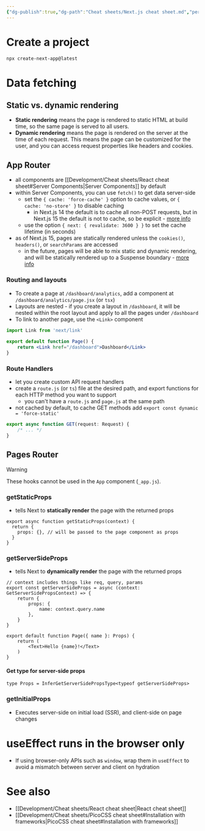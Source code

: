 ```yaml
---
{"dg-publish":true,"dg-path":"Cheat sheets/Next.js cheat sheet.md","permalink":"/cheat-sheets/next-js-cheat-sheet/","tags":["language/react"]}
---
```



# Create a project

```bash
npx create-next-app@latest
```

# Data fetching

## Static vs. dynamic rendering

- **Static rendering** means the page is rendered to static HTML at build time, so the same page is served to all users.
- **Dynamic rendering** means the page is rendered on the server at the time of each request. This means the page can be customized for the user, and you can access request properties like headers and cookies.

## App Router

- all components are [[Development/Cheat sheets/React cheat sheet#Server Components\|Server Components]] by default
- within Server Components, you can use `fetch()` to get data server-side
    - set the `{ cache: 'force-cache' }` option to cache values, or `{ cache: 'no-store' }` to disable caching
        - in Next.js 14 the default is to cache all non-POST requests, but in Next.js 15 the default is not to cache, so be explicit - [more info](https://x.com/leeerob/status/1803824227704877236)
    - use the option `{ next: { revalidate: 3600 } }` to set the cache lifetime (in seconds)
- as of Next.js 15, pages are statically rendered unless the `cookies()`, `headers()`, or `searchParams` are accessed
    - in the future, pages will be able to mix static and dynamic rendering, and will be statically rendered up to a Suspense boundary - [more info](https://x.com/leeerob/status/1803904284213293327)

### Routing and layouts

- To create a page at `/dashboard/analytics`, add a component at `/dashboard/analytics/page.jsx` (or `tsx`)
- Layouts are nested - if you create a layout in `/dashboard`, it will be nested within the root layout and apply to all the pages under `/dashboard`
- To link to another page, use the `<Link>` component

```jsx
import Link from 'next/link'
 
export default function Page() {
    return <Link href="/dashboard">Dashboard</Link>
}
```

### Route Handlers

- let you create custom API request handlers
- create a `route.js` (or `ts`) file at the desired path, and export functions for each HTTP method you want to support
    - you can't have a `route.js` and `page.js` at the same path
- not cached by default, to cache GET methods add `export const dynamic = 'force-static'`

```ts
export async function GET(request: Request) {
    /* ... */
}
```

## Pages Router

> [!warning]
> These hooks cannot be used in the `App` component (`_app.js`).

### getStaticProps

- tells Next to **statically render** the page with the returned props

```tsx
export async function getStaticProps(context) {
  return {
    props: {}, // will be passed to the page component as props
  }
}
```

### getServerSideProps

- tells Next to **dynamically render** the page with the returned props

```tsx
// context includes things like req, query, params
export const getServerSideProps = async (context: GetServerSidePropsContext) => {
	return {
		props: {
			name: context.query.name
		},
	}
}

export default function Page({ name }: Props) {
    return (
        <Text>Hello {name}!</Text>
    )
}
```

#### Get type for server-side props

```tsx
type Props = InferGetServerSidePropsType<typeof getServerSideProps>
```

### getInitialProps

- Executes server-side on initial load (SSR), and client-side on page changes

# useEffect runs in the browser only

- If using browser-only APIs such as `window`, wrap them in `useEffect` to avoid a mismatch between server and client on hydration

# See also

- [[Development/Cheat sheets/React cheat sheet\|React cheat sheet]]
- [[Development/Cheat sheets/PicoCSS cheat sheet#Installation with frameworks\|PicoCSS cheat sheet#Installation with frameworks]]
